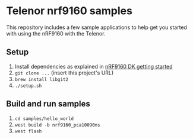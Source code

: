# Telenor nrf9160 samples

This repository includes a few sample applications to help get you started with using the nRF9160 with the Telenor.

## Setup

1. Install dependencies as explained in [nRF9160 DK getting started](https://docs.nbiot.engineering/tutorials/nrf9160-basic.html)
1. `git clone ...` (insert this project's URL)
1. `brew install libgit2`
1. `./setup.sh`

## Build and run samples

1. `cd samples/hello_world`
1. `west build -b nrf9160_pca10090ns`
1. `west flash`
